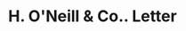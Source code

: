 ---
doi: 10.7916/D8F4916Z
date_other: '1890'
date_other_textual: 1890-1899
form: correspondence
genre:
- Letters (correspondence)
name:
- H. O'Neill & Co.
object_in_context_url: https://biggert.cul.columbia.edu/items/view/ave_biggert_01014
subject_hierarchical_geographic:
- New York, New York, United States
subject_name:
- H. O'Neill & Co.
title: H. O'Neill & Co.. Letter
sort_title: H. O'Neill & Co.. Letter
call_number: ave_biggert_01014
coordinates:
- 40.71277777777778,-74.00583333333333
pid: ave_biggert_01014
identifiers: ave_biggert_01014
thumbnail: https://derivativo-2.library.columbia.edu/iiif/2/ldpd:344295/full/!256,256/0/native.jpg
permalink: "/items/ave_biggert_01014/"
layout: iiif-image-page
---